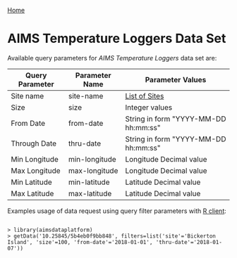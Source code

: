 [Home](../index)

AIMS Temperature Loggers Data Set
=================================

Available query parameters for *AIMS Temperature Loggers* data set are:

Query Parameter | Parameter Name | Parameter Values
--------------- | -------------- | ----------------
Site name       | site-name      | [List of Sites](sites)
Size            | size           | Integer values
From Date       | from-date      | String in form "YYYY-MM-DD hh:mm:ss"
Through Date    | thru-date      | String in form "YYYY-MM-DD hh:mm:ss"
Min Longitude   | min-longitude  | Longitude Decimal value
Max Longitude   | max-longitude  | Longitude Decimal value
Min Latitude    | min-latitude   | Latitude Decimal value
Max Latitude    | max-latitude   | Latitude Decimal value

Examples usage of data request using query filter parameters with [R client](https://aims.github.io/data-platform-r):

```

> library(aimsdataplatform)
> getData('10.25845/5b4eb0f9bb848', filters=list('site'='Bickerton Island', 'size'=100, 'from-date'='2018-01-01', 'thru-date'='2018-01-07'))

```
